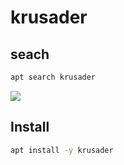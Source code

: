 # krusader

## seach
````bash
apt search krusader
````
[<img src="https://i.imgur.com/7yrxl6g.png">](https://i.imgur.com/7yrxl6g.png)

## Install
````bash
apt install -y krusader
````
